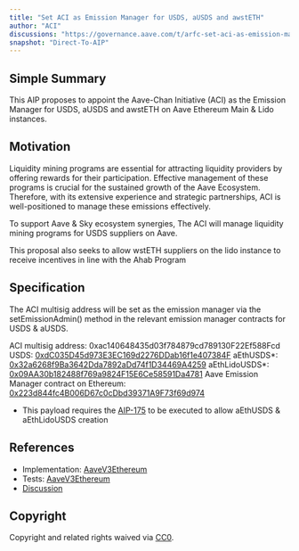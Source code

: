 ```yaml
---
title: "Set ACI as Emission Manager for USDS, aUSDS and awstETH"
author: "ACI"
discussions: "https://governance.aave.com/t/arfc-set-aci-as-emission-manager-for-liquidity-mining-programs/17898/18"
snapshot: "Direct-To-AIP"
---
```


## Simple Summary

This AIP proposes to appoint the Aave-Chan Initiative (ACI) as the Emission Manager for USDS, aUSDS and awstETH on Aave Ethereum Main & Lido instances.

## Motivation

Liquidity mining programs are essential for attracting liquidity providers by offering rewards for their participation. Effective management of these programs is crucial for the sustained growth of the Aave Ecosystem. Therefore, with its extensive experience and strategic partnerships, ACI is well-positioned to manage these emissions effectively.

To support Aave & Sky ecosystem synergies, The ACI will manage liquidity mining programs for USDS suppliers on Aave.

This proposal also seeks to allow wstETH suppliers on the lido instance to receive incentives in line with the Ahab Program

## Specification

The ACI multisig address will be set as the emission manager via the setEmissionAdmin() method in the relevant emission manager contracts for USDS & aUSDS.

ACI multisig address: 0xac140648435d03f784879cd789130F22Ef588Fcd
USDS: [0xdC035D45d973E3EC169d2276DDab16f1e407384F](https://etherscan.io/address/0xdC035D45d973E3EC169d2276DDab16f1e407384F)
aEthUSDS*: [0x32a6268f9Ba3642Dda7892aDd74f1D34469A4259](https://etherscan.io/address/0x32a6268f9Ba3642Dda7892aDd74f1D34469A4259)
aEthLidoUSDS*: [0x09AA30b182488f769a9824F15E6Ce58591Da4781](https://etherscan.io/address/0x09AA30b182488f769a9824F15E6Ce58591Da4781)
Aave Emission Manager contract on Ethereum: [0x223d844fc4B006D67c0cDbd39371A9F73f69d974](https://etherscan.io/address/0x223d844fc4B006D67c0cDbd39371A9F73f69d974)

- This payload requires the [AIP-175](https://vote.onaave.com/proposal/?proposalId=175&ipfsHash=0xe2efa3b07ac0333e5b8f6b57377a4ace8d43add290b780ac9924d6131ae797f7)
  to be executed to allow aEthUSDS & aEthLidoUSDS creation

## References

- Implementation: [AaveV3Ethereum](https://github.com/bgd-labs/aave-proposals-v3/blob/main/src/20240929_AaveV3Ethereum_SetACIAsEmissionManagerForUSDSAndAUSDS/AaveV3Ethereum_SetACIAsEmissionManagerForUSDSAndAUSDS_20240929.sol)
- Tests: [AaveV3Ethereum](https://github.com/bgd-labs/aave-proposals-v3/blob/main/src/20240929_AaveV3Ethereum_SetACIAsEmissionManagerForUSDSAndAUSDS/AaveV3Ethereum_SetACIAsEmissionManagerForUSDSAndAUSDS_20240929.t.sol)
- [Discussion](https://governance.aave.com/t/arfc-set-aci-as-emission-manager-for-liquidity-mining-programs/17898/18)

## Copyright

Copyright and related rights waived via [CC0](https://creativecommons.org/publicdomain/zero/1.0/).
